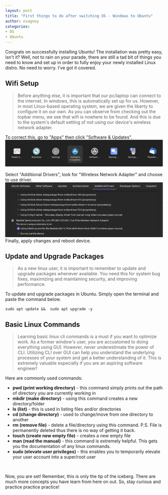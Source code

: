 ```yaml
---
layout: post
title: "First things to do after switching OS - Windows to Ubuntu"
author: nsagnoy
categories: 
- OS
- Ubuntu
---
```


Congrats on successfully installing Ubuntu! The installation was pretty easy, isn't it? Well, not to rain on your parade, there are still a tad bit of things you need to know and set up in order to fully enjoy your newly installed Linux distro. No need to worry. I've got it covered.


## Wifi Setup

> Before anything else, it is important that our pc/laptop can connect to the internet. In windows, this is automatically set up for us. However, in most Linux-based operating system, we are given the liberty to configure it on our own. As you can observe from checking out the topbar menu, we see that wifi is nowhere to be found. And this is due to the system's default setting of not using our device's wireless network adapter. 


To correct this, go to "Apps" then click "Software & Updates".
![alt](../assets/images/1.png)


Select "Additional Drivers", look for "Wireless Network Adapter" and choose to use driver.
![alt](../assets/images/2.png) <br />
Finally, apply changes and reboot device.


## Update and Upgrade Packages

> As a new linux user, it is important to remember to update and upgrade packages whenever available. You need this for system bug fixes, maximizing and maintaining security, and improving performance.

To update and upgrade packages in Ubuntu. Simply open the terminal and paste the command below. <br />

    sudo apt update &&  sudo apt upgrade -y
     

## Basic Linux Commands

> Learning basic linux cli commands is a must if you want to optimize work. As a former window's user, you are accustomed to doing everything using GUI. However, never underestimate the power of CLI. Utilizing CLI over GUI can help you understand the underlying processes of your system and get a better understanding of it. This is extremely valuable especially if you are an aspiring software engineer!

Here are commonly used commands:

- **pwd (print working directory)** - this command simply prints out the path of directory you are currently working in
- **mkdir (make directory)** - using this command creates a new directory/folder
- **ls (list)** - this is used in listing files and/or directories 
- **cd (change directory)** - used to change/move from one directory to another
- **rm (remove file)** - delete a file/directory using this command. P.S. File is permanently deleted thus there is no way of getting it back.
- **touch (create new empty file)** - creates a new empty file
- **man (read the manual)** - this command is extremely helpful. This gets you the documentation of any linux commands.
- **sudo (elevate user privileges)** - this enables you to temporarily elevate your user account into a super/root user

<br />


Now, you are set! Remember, this is only the tip of the iceberg. There are much more concepts you have learn from here on out. So, stay curious and practice practice practice! 

